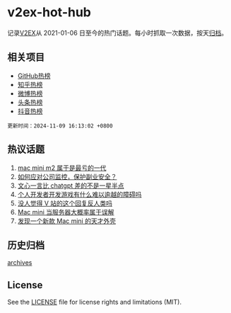 # v2ex-hot-hub

 记录[V2EX](https://www.v2ex.com/)从 2021-01-06 日至今的热门话题。每小时抓取一次数据，按天[归档](archives)。
 
 ## 相关项目

- [GitHub热榜](https://github.com/lonnyzhang423/github-hot-hub)
- [知乎热榜](https://github.com/lonnyzhang423/zhihu-hot-hub)
- [微博热榜](https://github.com/lonnyzhang423/weibo-hot-hub)
- [头条热榜](https://github.com/lonnyzhang423/toutiao-hot-hub)
- [抖音热榜](https://github.com/lonnyzhang423/douyin-hot-hub)


 `更新时间：2024-11-09 16:13:02 +0800`

## 热议话题

1. [mac mini m2 属于是最亏的一代](https://www.v2ex.com/t/1087950)
1. [如何应对公司监控，保护副业安全？](https://www.v2ex.com/t/1087932)
1. [文心一言比 chatgpt 差的不是一星半点](https://www.v2ex.com/t/1087977)
1. [个人开发者开发游戏有什么难以逾越的障碍吗](https://www.v2ex.com/t/1087826)
1. [没人觉得 V 站的这个回复反人类吗](https://www.v2ex.com/t/1087941)
1. [Mac mini 当服务器大概率属于误解](https://www.v2ex.com/t/1087940)
1. [发现一个新款 Mac mini 的天才外壳](https://www.v2ex.com/t/1087817)

## 历史归档

[archives](archives)

## License

See the [LICENSE](LICENSE) file for license rights and limitations (MIT).
